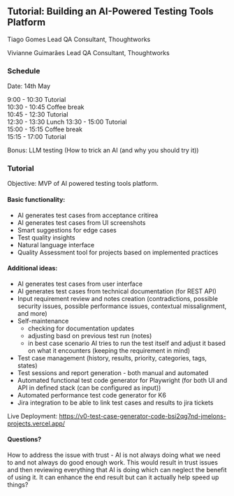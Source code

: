 ## Tutorial: Building an AI-Powered Testing Tools Platform
Tiago Gomes
Lead QA Consultant, Thoughtworks

Vivianne Guimarães
Lead QA Consultant, Thoughtworks

### Schedule
Date: 14th May  

9:00 - 10:30 Tutorial  
10:30 - 10:45 Coffee break  
10:45 - 12:30 Tutorial  
12:30 - 13:30 Lunch
13:30 - 15:00 Tutorial  
15:00 - 15:15 Coffee break  
15:15 - 17:00 Tutorial

Bonus: LLM testing (How to trick an AI (and why you should try it))

### Tutorial
Objective: MVP of AI powered testing tools platform.

#### Basic functionality:
- AI generates test cases from acceptance critirea
- AI generates test cases from UI screenshots
- Smart suggestions for edge cases
- Test quality insights
- Natural language interface
- Quality Assessment tool for projects based on implemented practices

#### Additional ideas:
- AI generates test cases from user interface
- AI generates test cases from technical documentation (for REST API)
- Input requirement review and notes creation (contradictions, possible security issues, possible performance issues, contextual missalignment, and more)
- Self-maintenance
    - checking for documentation updates
    - adjusting basd on previous test run (notes)
    - in best case scenario AI tries to run the test itself and adjust it based on what it encounters (keeping the requirement in mind)
- Test case management (history, results, priority, categories, tags, states)
- Test sessions and report generation - both manual and automated
- Automated functional test code generator for Playwright (for both UI and API in defined stack (can be configured as input))
- Automated performance test code generator for K6
- Jira integration to be able to link test cases and results to jira tickets


Live Deployment: https://v0-test-case-generator-code-bsi2qg7nd-jmelons-projects.vercel.app/

#### Questions?
How to address the issue with trust - AI is not always doing what we need to and not always do good enough work. This would result in trust issues and then reviewing everything that AI is doing which can neglect the benefit of using it.
It can enhance the end result but can it actually help speed up things?



